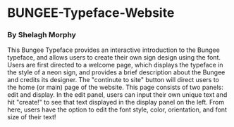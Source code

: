 # BUNGEE-Typeface-Website
### By Shelagh Morphy
This Bungee Typeface provides an interactive introduction to the Bungee typeface, and allows users to create their own sign design using the font. Users are first directed to a welcome page, which displays the typeface in the style of a neon sign, and provides a brief description about the Bungee and credits its designer. The "continute to site" button will direct users to the home (or main) page of the website. This page consists of two panels: edit and display. In the edit panel, users can input their own unique text and hit "create!" to see that text displayed in the display panel on the left. From here, users have the option to edit the font style, color, orientation, and font size of their text!

